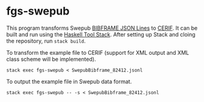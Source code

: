 # fgs-swepub

This program transforms Swepub
[BIBFRAME JSON Lines](https://www.kb.se/samverkan-och-utveckling/swepub/datamodell/swepub-bibframe.html) to
[CERIF](https://github.com/EuroCRIS/CERIF-DataModel). It can be built and run
using the [Haskell Tool Stack](https://docs.haskellstack.org/en/stable/README/).
After setting up Stack and cloing the repository, run `stack build`.

To transform the example file to CERIF (support for XML output and XML class
scheme will be implemented).

```
stack exec fgs-swepub < SwepubBibframe_82412.jsonl
```

To output the example file in Swepub data format.

```
stack exec fgs-swepub -- -s < SwepubBibframe_82412.jsonl
```
